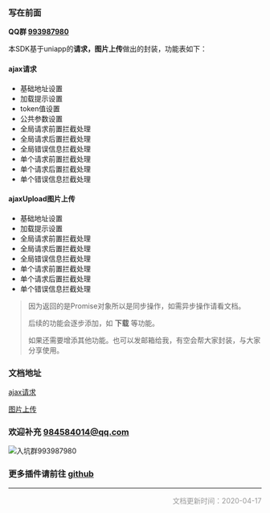 ### 写在前面



**QQ群 [993987980](https://jq.qq.com/?_wv=1027&k=56A4Xhr)**



本SDK基于uniapp的**请求，图片上传**做出的封装，功能表如下：

#### ajax请求

- 基础地址设置
- 加载提示设置
- token值设置
- 公共参数设置
- 全局请求前置拦截处理
- 全局请求后置拦截处理
- 全局错误信息拦截处理
- 单个请求前置拦截处理
- 单个请求后置拦截处理
- 单个错误信息拦截处理

#### ajaxUpload图片上传

- 基础地址设置
- 加载提示设置
- 全局请求前置拦截处理
- 全局请求后置拦截处理
- 全局错误信息拦截处理
- 单个请求前置拦截处理
- 单个请求后置拦截处理
- 单个错误信息拦截处理

> 因为返回的是Promise对象所以是同步操作，如需异步操作请看文档。
>
> 后续的功能会逐步添加，如 **下载** 等功能。
>
> 如果还需要增添其他功能。也可以发邮箱给我，有空会帮大家封装，与大家分享使用。



### 文档地址

[ajax请求](https://github.com/web-liuyang/uni-app-tools/blob/master/ly-requrest/ajax.md)

[图片上传](https://github.com/web-liuyang/uni-app-tools/blob/master/ly-requrest/ajax-upload.md)







### 欢迎补充  984584014@qq.com 



![入坑群993987980](https://picabstract-preview-ftn.weiyun.com/ftn_pic_abs_v3/91ff8a44a677919f0ada4bb62d426dfcd4b3b9b1826dcdda99c472989902fe9a20da660ef9248458b98e1e9244a4032e?pictype=scale&from=30013&version=3.3.3.3&uin=984584014&fname=uniapp%E6%8F%92%E4%BB%B6%E7%BE%A4%E8%81%8A%E4%BA%8C%E7%BB%B4%E7%A0%81.png&size=256)



### 更多插件请前往 [github](https://github.com/web-liuyang/uni-app-tools)

------

<p style="text-align:right;font-size:14px;color:#999999;">文档更新时间：2020-04-17</p>

